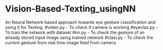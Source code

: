 # Vision-Based-Texting_usingNN
An Neural Network based approach towards eye gesture classification and using it for Texting.
#video.py - To check if camera is working
#eyeclas.py - To train the network with dataset
#nn.py -  To check the gesture of an already stored input image using trained network
#clasi.py - To check the current gesture from real time image feed from camera
